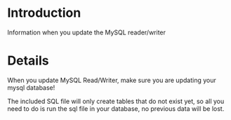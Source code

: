 # Introduction #

Information when you update the MySQL reader/writer


# Details #

When you update MySQL Read/Writer, make sure you are updating your mysql database!

The included SQL file will only create tables that do not exist yet, so all you need to do is run the sql file in your database, no previous data will be lost.